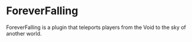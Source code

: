 ForeverFalling
==============

ForeverFalling is a plugin that teleports players from the Void to the sky of another world.
